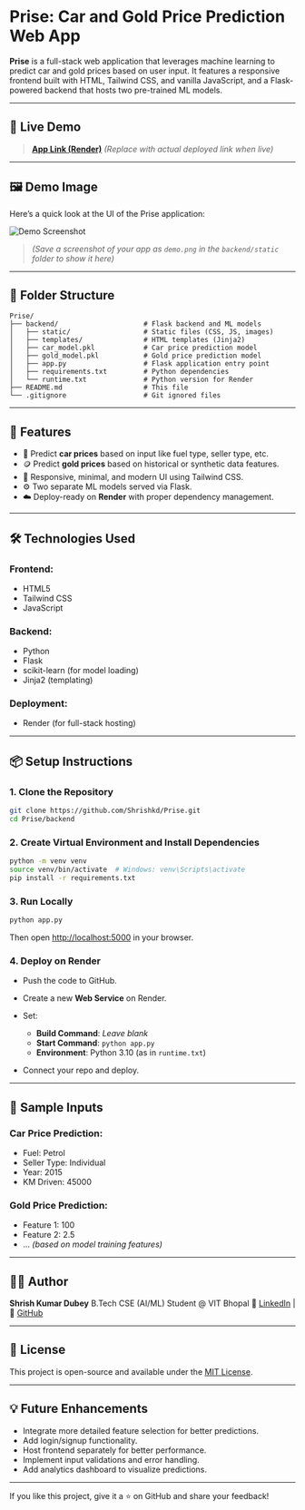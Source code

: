 # Prise: Car and Gold Price Prediction Web App

**Prise** is a full-stack web application that leverages machine learning to predict car and gold prices based on user input. It features a responsive frontend built with HTML, Tailwind CSS, and vanilla JavaScript, and a Flask-powered backend that hosts two pre-trained ML models.

---

## 🚀 Live Demo

> **[App Link (Render)](https://prise-1.onrender.com)** *(Replace with actual deployed link when live)*

---

## 🖼️ Demo Image

Here’s a quick look at the UI of the Prise application:

![Demo Screenshot](./backend/static/demo.png)

> *(Save a screenshot of your app as `demo.png` in the `backend/static` folder to show it here)*

---

## 📁 Folder Structure

```
Prise/
├── backend/                     # Flask backend and ML models
│   ├── static/                  # Static files (CSS, JS, images)
│   ├── templates/               # HTML templates (Jinja2)
│   ├── car_model.pkl            # Car price prediction model
│   ├── gold_model.pkl           # Gold price prediction model
│   ├── app.py                   # Flask application entry point
│   ├── requirements.txt         # Python dependencies
│   └── runtime.txt              # Python version for Render
├── README.md                    # This file
└── .gitignore                   # Git ignored files
```

---

## 🧠 Features

* 🔮 Predict **car prices** based on input like fuel type, seller type, etc.
* 🪙 Predict **gold prices** based on historical or synthetic data features.
* 🎨 Responsive, minimal, and modern UI using Tailwind CSS.
* ⚙️ Two separate ML models served via Flask.
* ☁️ Deploy-ready on **Render** with proper dependency management.

---

## 🛠️ Technologies Used

### Frontend:

* HTML5
* Tailwind CSS
* JavaScript

### Backend:

* Python
* Flask
* scikit-learn (for model loading)
* Jinja2 (templating)

### Deployment:

* Render (for full-stack hosting)

---

## 📦 Setup Instructions

### 1. Clone the Repository

```bash
git clone https://github.com/Shrishkd/Prise.git
cd Prise/backend
```

### 2. Create Virtual Environment and Install Dependencies

```bash
python -m venv venv
source venv/bin/activate  # Windows: venv\Scripts\activate
pip install -r requirements.txt
```

### 3. Run Locally

```bash
python app.py
```

Then open [http://localhost:5000](http://localhost:5000) in your browser.

### 4. Deploy on Render

* Push the code to GitHub.
* Create a new **Web Service** on Render.
* Set:

  * **Build Command**: *Leave blank*
  * **Start Command**: `python app.py`
  * **Environment**: Python 3.10 (as in `runtime.txt`)
* Connect your repo and deploy.

---

## 🧪 Sample Inputs

### Car Price Prediction:

* Fuel: Petrol
* Seller Type: Individual
* Year: 2015
* KM Driven: 45000

### Gold Price Prediction:

* Feature 1: 100
* Feature 2: 2.5
* ... *(based on model training features)*

---

## 🧑‍💻 Author

**Shrish Kumar Dubey**
B.Tech CSE (AI/ML) Student @ VIT Bhopal
🔗 [LinkedIn](https://www.linkedin.com/in/shrishkd/) | 🐙 [GitHub](https://github.com/Shrishkd)

---

## 📃 License

This project is open-source and available under the [MIT License](LICENSE).

---

## 💡 Future Enhancements

* Integrate more detailed feature selection for better predictions.
* Add login/signup functionality.
* Host frontend separately for better performance.
* Implement input validations and error handling.
* Add analytics dashboard to visualize predictions.

---

If you like this project, give it a ⭐ on GitHub and share your feedback!

